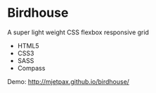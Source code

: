 # Birdhouse
A super light weight CSS flexbox responsive grid

* HTML5
* CSS3
* SASS
* Compass

Demo: http://mjetpax.github.io/birdhouse/
